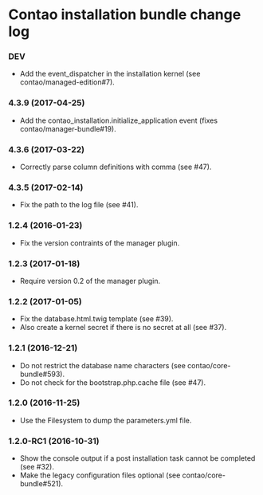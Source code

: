 # Contao installation bundle change log

### DEV

 * Add the event_dispatcher in the installation kernel (see contao/managed-edition#7).

### 4.3.9 (2017-04-25)
 
 * Add the contao_installation.initialize_application event (fixes contao/manager-bundle#19).

### 4.3.6 (2017-03-22)

 * Correctly parse column definitions with comma (see #47).

### 4.3.5 (2017-02-14)

 * Fix the path to the log file (see #41).

### 1.2.4 (2016-01-23)

 * Fix the version contraints of the manager plugin.

### 1.2.3 (2017-01-18)

 * Require version 0.2 of the manager plugin.

### 1.2.2 (2017-01-05)

 * Fix the database.html.twig template (see #39).
 * Also create a kernel secret if there is no secret at all (see #37).

### 1.2.1 (2016-12-21)

 * Do not restrict the database name characters (see contao/core-bundle#593).
 * Do not check for the bootstrap.php.cache file (see #47).

### 1.2.0 (2016-11-25)

 * Use the Filesystem to dump the parameters.yml file.

### 1.2.0-RC1 (2016-10-31)

 * Show the console output if a post installation task cannot be completed (see #32).
 * Make the legacy configuration files optional (see contao/core-bundle#521).
